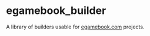 # egamebook_builder

A library of builders usable for [egamebook.com][] projects.

[egamebook.com]: https://egamebook.com
